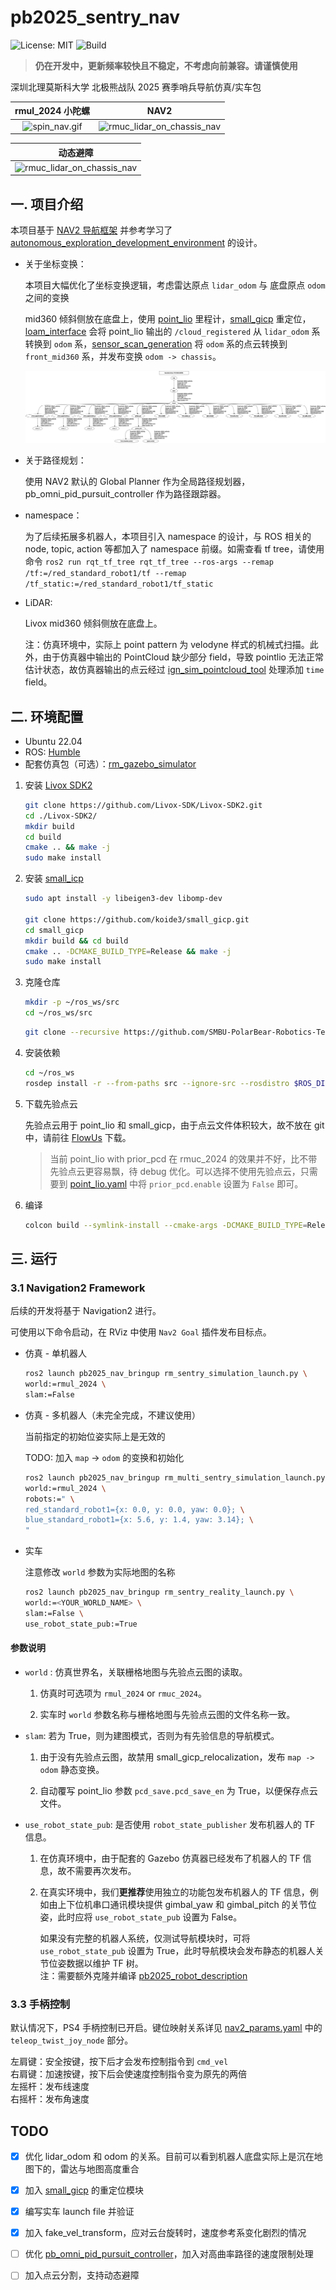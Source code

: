 # pb2025_sentry_nav

![License: MIT](https://img.shields.io/badge/License-MIT-blue.svg)
![Build](https://github.com/SMBU-PolarBear-Robotics-Team/pb2025_sentry_nav/actions/workflows/ci.yml/badge.svg)

> **仍在开发中，更新频率较快且不稳定，不考虑向前兼容。请谨慎使用**

深圳北理莫斯科大学 北极熊战队 2025 赛季哨兵导航仿真/实车包

| rmul_2024 小陀螺 | NAV2 |
|:-----------------:|:--------------:|
|![spin_nav.gif](https://raw.githubusercontent.com/LihanChen2004/picx-images-hosting/master/spin_nav.1ove3nw63o.gif)|![rmuc_lidar_on_chassis_nav](https://raw.githubusercontent.com/LihanChen2004/picx-images-hosting/master/rmuc_lidar_on_chassis_nav.77dkx6qbll.gif)|

| 动态避障 |
|:-------------:|
|![rmuc_lidar_on_chassis_nav](https://raw.githubusercontent.com/LihanChen2004/picx-images-hosting/master/dynamic_avoid.sz0ny2tct.gif)|

## 一. 项目介绍

本项目基于 [NAV2 导航框架](https://github.com/ros-navigation/navigation2) 并参考学习了 [autonomous_exploration_development_environment](https://github.com/HongbiaoZ/autonomous_exploration_development_environment/tree/humble) 的设计。

- 关于坐标变换：

    本项目大幅优化了坐标变换逻辑，考虑雷达原点 `lidar_odom` 与 底盘原点 `odom` 之间的变换

    mid360 倾斜侧放在底盘上，使用 [point_lio](https://github.com/SMBU-PolarBear-Robotics-Team/point_lio/tree/RM2025_SMBU_auto_sentry) 里程计，[small_gicp](https://github.com/SMBU-PolarBear-Robotics-Team/small_gicp_relocalization) 重定位，[loam_interface](./loam_interface/) 会将 point_lio 输出的 `/cloud_registered` 从 `lidar_odom` 系转换到 `odom` 系，[sensor_scan_generation](./sensor_scan_generation/) 将 `odom` 系的点云转换到 `front_mid360` 系，并发布变换 `odom -> chassis`。

    ![frames_2024_11_16](https://raw.githubusercontent.com/LihanChen2004/picx-images-hosting/master/frames_2024_11_16.6f0pffsux6.webp)

- 关于路径规划：

    使用 NAV2 默认的 Global Planner 作为全局路径规划器，pb_omni_pid_pursuit_controller 作为路径跟踪器。

- namespace：

    为了后续拓展多机器人，本项目引入 namespace 的设计，与 ROS 相关的 node, topic, action 等都加入了 namespace 前缀。如需查看 tf tree，请使用命令 `ros2 run rqt_tf_tree rqt_tf_tree --ros-args --remap /tf:=/red_standard_robot1/tf --remap /tf_static:=/red_standard_robot1/tf_static`

- LiDAR:

    Livox mid360 倾斜侧放在底盘上。

    注：仿真环境中，实际上 point pattern 为 velodyne 样式的机械式扫描。此外，由于仿真器中输出的 PointCloud 缺少部分 field，导致 pointlio 无法正常估计状态，故仿真器输出的点云经过 [ign_sim_pointcloud_tool](./ign_sim_pointcloud_tool/) 处理添加 `time` field。

## 二. 环境配置

- Ubuntu 22.04
- ROS: [Humble](https://docs.ros.org/en/humble/Installation/Ubuntu-Install-Debs.html)
- 配套仿真包（可选）：[rm_gazebo_simulator](https://github.com/SMBU-PolarBear-Robotics-Team/rmul24_gazebo_simulator)

1. 安装 [Livox SDK2](https://github.com/Livox-SDK/Livox-SDK2)

    ```sh
    git clone https://github.com/Livox-SDK/Livox-SDK2.git
    cd ./Livox-SDK2/
    mkdir build
    cd build
    cmake .. && make -j
    sudo make install
    ```

2. 安装 [small_icp](https://github.com/koide3/small_gicp)

    ```zsh
    sudo apt install -y libeigen3-dev libomp-dev

    git clone https://github.com/koide3/small_gicp.git
    cd small_gicp
    mkdir build && cd build
    cmake .. -DCMAKE_BUILD_TYPE=Release && make -j
    sudo make install
    ```

3. 克隆仓库

    ```zsh
    mkdir -p ~/ros_ws/src
    cd ~/ros_ws/src
    ```

    ```zsh
    git clone --recursive https://github.com/SMBU-PolarBear-Robotics-Team/pb2025_sentry_nav.git
    ```

4. 安装依赖

    ```zsh
    cd ~/ros_ws
    rosdep install -r --from-paths src --ignore-src --rosdistro $ROS_DISTRO -y
    ```

5. 下载先验点云

    先验点云用于 point_lio 和 small_gicp，由于点云文件体积较大，故不放在 git 中，请前往 [FlowUs](https://flowus.cn/lihanchen/share/87f81771-fc0c-4e09-a768-db01f4c136f4?code=4PP1RS) 下载。

    > 当前 point_lio with prior_pcd 在 rmuc_2024 的效果并不好，比不带先验点云更容易飘，待 debug 优化。可以选择不使用先验点云，只需要到 [point_lio.yaml](./pb2025_nav_bringup/config/simulation/point_lio.yaml) 中将 `prior_pcd.enable` 设置为 `False` 即可。

6. 编译

    ```zsh
    colcon build --symlink-install --cmake-args -DCMAKE_BUILD_TYPE=Release
    ```

## 三. 运行

### 3.1 Navigation2 Framework

后续的开发将基于 Navigation2 进行。

可使用以下命令启动，在 RViz 中使用 `Nav2 Goal` 插件发布目标点。

- 仿真 - 单机器人

    ```zsh
    ros2 launch pb2025_nav_bringup rm_sentry_simulation_launch.py \
    world:=rmul_2024 \
    slam:=False
    ```

- 仿真 - 多机器人（未完全完成，不建议使用）

    当前指定的初始位姿实际上是无效的

    TODO: 加入 `map` -> `odom` 的变换和初始化

    ```zsh
    ros2 launch pb2025_nav_bringup rm_multi_sentry_simulation_launch.py \
    world:=rmul_2024 \
    robots:=" \
    red_standard_robot1={x: 0.0, y: 0.0, yaw: 0.0}; \
    blue_standard_robot1={x: 5.6, y: 1.4, yaw: 3.14}; \
    "
    ```

- 实车

    注意修改 `world` 参数为实际地图的名称

    ```zsh
    ros2 launch pb2025_nav_bringup rm_sentry_reality_launch.py \
    world:=<YOUR_WORLD_NAME> \
    slam:=False \
    use_robot_state_pub:=True
    ```

#### 参数说明

- `world` : 仿真世界名，关联栅格地图与先验点云图的读取。

    1. 仿真时可选项为 `rmul_2024` or `rmuc_2024`。

    2. 实车时 `world` 参数名称与栅格地图与先验点云图的文件名称一致。

- `slam`: 若为 True，则为建图模式，否则为有先验信息的导航模式。

    1. 由于没有先验点云图，故禁用 small_gicp_relocalization，发布 `map -> odom` 静态变换。

    2. 自动覆写 point_lio 参数 `pcd_save.pcd_save_en` 为 True，以便保存点云文件。

- `use_robot_state_pub`: 是否使用 `robot_state_publisher` 发布机器人的 TF 信息。

    1. 在仿真环境中，由于配套的 Gazebo 仿真器已经发布了机器人的 TF 信息，故不需要再次发布。

    2. 在真实环境中，我们**更推荐**使用独立的功能包发布机器人的 TF 信息，例如由上下位机串口通讯模块提供 gimbal_yaw 和 gimbal_pitch 的关节位姿，此时应将 `use_robot_state_pub` 设置为 False。

        如果没有完整的机器人系统，仅测试导航模块时，可将 `use_robot_state_pub` 设置为 True，此时导航模块会发布静态的机器人关节位姿数据以维护 TF 树。  
        注：需要额外克隆并编译 [pb2025_robot_description](https://github.com/SMBU-PolarBear-Robotics-Team/pb2025_robot_description.git)

### 3.3 手柄控制

默认情况下，PS4 手柄控制已开启。键位映射关系详见 [nav2_params.yaml](./pb2025_nav_bringup/config/simulation/nav2_params.yaml) 中的 `teleop_twist_joy_node` 部分。

左肩键：安全按键，按下后才会发布控制指令到 `cmd_vel`  
右肩键：加速按键，按下后会使速度控制指令变为原先的两倍  
左摇杆：发布线速度  
右摇杆：发布角速度

## TODO

- [x] 优化 lidar_odom 和 odom 的关系。目前可以看到机器人底盘实际上是沉在地图下的，雷达与地图高度重合

- [x] 加入 [small_gicp](https://github.com/koide3/small_gicp) 的重定位模块

- [x] 编写实车 launch file 并验证

- [x] 加入 fake_vel_transform，应对云台旋转时，速度参考系变化剧烈的情况

- [ ] 优化 [pb_omni_pid_pursuit_controller](https://github.com/SMBU-PolarBear-Robotics-Team/pb_omni_pid_pursuit_controller)，加入对高曲率路径的速度限制处理

- [ ] 加入点云分割，支持动态避障
